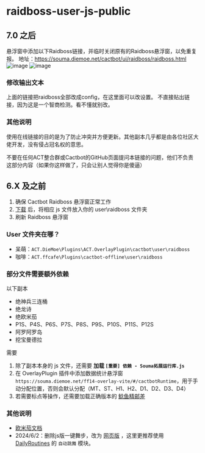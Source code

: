 # raidboss-user-js-public

## 7.0 之后

悬浮窗中添加以下Raidboss链接，并临时关闭原有的Raidboss悬浮窗，以免重复报。
地址：<https://souma.diemoe.net/cactbot/ui/raidboss/raidboss.html>
![image](https://github.com/user-attachments/assets/de4902c5-3490-4386-a1a8-914412ae9898)
![image](https://github.com/user-attachments/assets/5bb036bf-aa5e-4219-b491-f8dbd1949a23)

### 修改输出文本

上面的链接把raidboss全部改成config，在这里面可以改设置。
不直接贴出链接，因为这是一个智商检测。看不懂就别改。

### 其他说明

使用在线链接的目的是为了防止冲突并方便更新。其他副本几乎都是由各位社区大佬开发，没有侵占冠名权的意思。

不要在任何ACT整合群或Cactbot的GitHub页面提问本链接的问题，他们不负责这部分内容（如果你这样做了，只会让别人觉得你是傻逼）

## 6.X 及之前

1. 确保 Cactbot Raidboss 悬浮窗正常工作
1. [下载](https://github.com/Souma-Sumire/raidboss-user-js-public/archive/refs/heads/main.zip) 后，将相应 js 文件放入你的 user\raidboss 文件夹
1. 刷新 Raidboss 悬浮窗

### User 文件夹在哪？

- 呆萌：`ACT.DieMoe\Plugins\ACT.OverlayPlugin\cactbot\user\raidboss`
- 咖啡：`ACT.ffcafe\Plugins\cactbot-offline\user\raidboss`

### 部分文件需要额外依赖

以下副本

- 绝神兵三连桶
- 绝龙诗
- 绝欧米茄
- P1S、P4S、P6S、P7S、P8S、P9S、P10S、P11S、P12S
- 阿罗阿罗岛
- 挖宝曼德拉

需要

1. 除了副本本身的 js 文件，还需要 **加载 `[重要] 依赖 - Souma拓展运行库.js`**
1. 在 OverlayPlugin 插件中添加数据统计悬浮窗 `https://souma.diemoe.net/ff14-overlay-vite/#/cactbotRuntime`，用于手动分配位置，否则会默认分配（MT、ST、H1、H2、D1、D2、D3、D4）
1. 若需要标点等操作，还需要加载正确版本的 [鲶鱼精邮差](https://github.com/Natsukage/PostNamazu/releases)

### 其他说明

- [欧米茄文档](https://docs.qq.com/doc/DTXZHb1lXcUZ4eXBh)
- 2024/6/2：删除js版一键舞步，改为 [网页版](https://souma.diemoe.net/ff14-overlay-vue/#/okDncDance) ，这里更推荐使用 [DailyRoutines](https://github.com/AtmoOmen/DalamudPlugins) 的 `自动跳舞` 模块。
